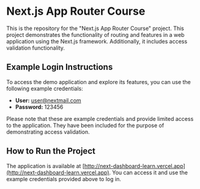 # Next.js App Router Course

This is the repository for the "Next.js App Router Course" project. This project demonstrates the functionality of routing and features in a web application using the Next.js framework. Additionally, it includes access validation functionality.

## Example Login Instructions

To access the demo application and explore its features, you can use the following example credentials:

- **User:** user@nextmail.com
- **Password:** 123456

Please note that these are example credentials and provide limited access to the application. They have been included for the purpose of demonstrating access validation.

## How to Run the Project

The application is available at [http://next-dashboard-learn.vercel.app](http://next-dashboard-learn.vercel.app). You can access it and use the example credentials provided above to log in.

